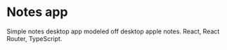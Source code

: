 # Notes app

Simple notes desktop app modeled off desktop apple notes.
React, React Router, TypeScript.